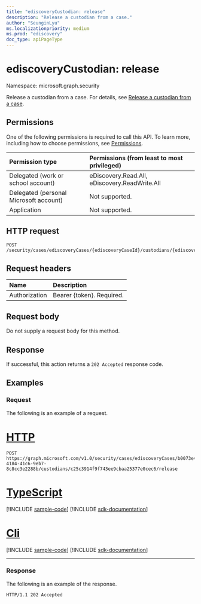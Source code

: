 ```yaml
---
title: "ediscoveryCustodian: release"
description: "Release a custodian from a case."
author: "SeunginLyu"
ms.localizationpriority: medium
ms.prod: "ediscovery"
doc_type: apiPageType
---
```

# ediscoveryCustodian: release
Namespace: microsoft.graph.security



Release a custodian from a case. For details, see [Release a custodian from a case](/microsoft-365/compliance/manage-new-custodians#release-a-custodian-from-a-case).

## Permissions
One of the following permissions is required to call this API. To learn more, including how to choose permissions, see [Permissions](/graph/permissions-reference).

|Permission type|Permissions (from least to most privileged)|
|:---|:---|
|Delegated (work or school account)|eDiscovery.Read.All, eDiscovery.ReadWrite.All|
|Delegated (personal Microsoft account)|Not supported.|
|Application|Not supported.|

## HTTP request

<!-- {
  "blockType": "ignored"
}
-->
``` http
POST /security/cases/ediscoveryCases/{ediscoveryCaseId}/custodians/{ediscoveryCustodianId}/release
```

## Request headers
|Name|Description|
|:---|:---|
|Authorization|Bearer {token}. Required.|

## Request body
Do not supply a request body for this method.

## Response

If successful, this action returns a `202 Accepted` response code.

## Examples

### Request
The following is an example of a request.

# [HTTP](#tab/http)
<!-- {
  "blockType": "request",
  "name": "ediscoverycustodianthis.release"
}
-->
``` http
POST https://graph.microsoft.com/v1.0/security/cases/ediscoveryCases/b0073e4e-4184-41c6-9eb7-8c8cc3e2288b/custodians/c25c3914f9f743ee9cbaa25377e0cec6/release
```

# [TypeScript](#tab/typescript)
[!INCLUDE [sample-code](../includes/snippets/typescript/ediscoverycustodianthisrelease-typescript-snippets.md)]
[!INCLUDE [sdk-documentation](../includes/snippets/snippets-sdk-documentation-link.md)]

# [Cli](#tab/cli)
[!INCLUDE [sample-code](../includes/snippets/cli/ediscoverycustodianthisrelease-cli-snippets.md)]
[!INCLUDE [sdk-documentation](../includes/snippets/snippets-sdk-documentation-link.md)]

---

### Response
The following is an example of the response.

<!-- {
  "blockType": "response",
  "truncated": true
}
-->
``` http
HTTP/1.1 202 Accepted
```
